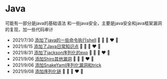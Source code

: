 # Java
可能有一部分是java的基础语法
和一些java安全，主要是java安全和java框架漏洞的复现，加一些代码审计

+ 2021/7/30 [添加了java的一些命令执行shell](shell)  💛 💙 💜 ❤️ 💚
+ 2021/8/15 [添加了Java日常知识点](java日常)  💛 💙 💜 ❤️ 💚
+ 2021/8/31 [添加了jackson序列化的exp](jackson)  💛 💙 💜 ❤️ 💚
+ 2021/9/06 [添加Shiro其他漏洞](Shiro)  💛 💙 💜 ❤️ 💚
+ 2021/9/06 [添加SnakeYaml序列化漏洞和trick](SnakeYaml)
+ 2021/9/08 [添加序列化链](java序列化链)  💛 💙 💜 ❤️ 💚
